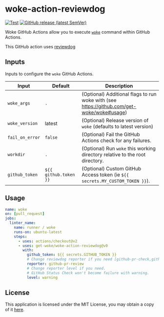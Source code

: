 # woke-action-reviewdog

[![Test](https://github.com/get-woke/woke-action-reviewdog/workflows/Test/badge.svg)](https://github.com/get-woke/woke-action-reviewdog/actions?query=workflow%3ATest)
[![GitHub release (latest SemVer)](https://img.shields.io/github/v/release/get-woke/woke-action-reviewdog?logo=github&sort=semver)](https://github.com/get-woke/woke-action-reviewdog/releases)

Woke GitHub Actions allow you to execute [`woke`](https://github.com/get-woke/woke) command within GitHub Actions.

This GitHub action uses [reviewdog](https://github.com/reviewdog/reviewdog)

## Inputs

Inputs to configure the `woke` GitHub Actions.

| Input            | Default               | Description                                                                                       |
|------------------|-----------------------|---------------------------------------------------------------------------------------------------|
| `woke_args`      | `.`                   | (Optional) Additional flags to run woke with (see <https://github.com/get-woke/woke#usage>) |
| `woke_version`   | latest                | (Optional) Release version of `woke` (defaults to latest version)                                 |
| `fail_on_error`  | `false`               | (Optional) Fail the GitHub Actions check for any failures.                                        |
| `workdir`        | `.`                   | (Optional) Run `woke` this working directory relative to the root directory.                      |
| `github_token`   | `${{ github.token }}` | (Optional) Custom GitHub Access token (ie `${{ secrets.MY_CUSTOM_TOKEN }}`).                      |

## Usage

```yaml
name: woke
on: [pull_request]
jobs:
  linter_name:
    name: runner / woke
    runs-on: ubuntu-latest
    steps:
      - uses: actions/checkout@v2
      - uses: get-woke/woke-action-reviewdog@v0
        with:
          github_token: ${{ secrets.GITHUB_TOKEN }}
          # Change reviewdog reporter if you need [github-pr-check,github-check,github-pr-review].
          reporter: github-pr-review
          # Change reporter level if you need.
          # GitHub Status Check won't become failure with warning.
          level: warning
```

## License

This application is licensed under the MIT License, you may obtain a copy of it
[here](https://github.com/get-woke/woke-action-reviewdog/blob/main/LICENSE).
